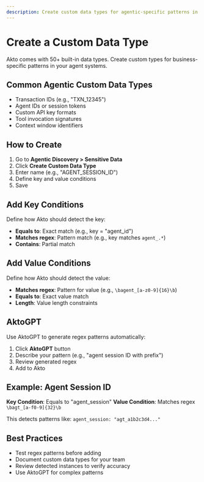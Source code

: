 ```yaml
---
description: Create custom data types for agentic-specific patterns in your organization.
---
```


# Create a Custom Data Type

Akto comes with 50+ built-in data types. Create custom types for business-specific patterns in your agent systems.

## Common Agentic Custom Data Types

- Transaction IDs (e.g., "TXN_12345")
- Agent IDs or session tokens
- Custom API key formats
- Tool invocation signatures
- Context window identifiers

## How to Create

1. Go to **Agentic Discovery > Sensitive Data**
2. Click **Create Custom Data Type**
3. Enter name (e.g., "AGENT_SESSION_ID")
4. Define key and value conditions
5. Save

## Add Key Conditions

Define how Akto should detect the key:
- **Equals to**: Exact match (e.g., key = "agent_id")
- **Matches regex**: Pattern match (e.g., key matches `agent_.*`)
- **Contains**: Partial match

## Add Value Conditions

Define how Akto should detect the value:
- **Matches regex**: Pattern for value (e.g., `\bagent_[a-z0-9]{16}\b`)
- **Equals to**: Exact value match
- **Length**: Value length constraints

## AktoGPT

Use AktoGPT to generate regex patterns automatically:

1. Click **AktoGPT** button
2. Describe your pattern (e.g., "agent session ID with prefix")
3. Review generated regex
4. Add to Akto

## Example: Agent Session ID

**Key Condition**: Equals to "agent_session"
**Value Condition**: Matches regex `\bagt_[a-f0-9]{32}\b`

This detects patterns like: `agent_session: "agt_a1b2c3d4..."`

## Best Practices

- Test regex patterns before adding
- Document custom data types for your team
- Review detected instances to verify accuracy
- Use AktoGPT for complex patterns
